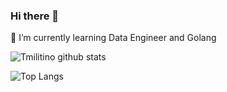 ### Hi there 👋

🌱 I’m currently learning Data Engineer and Golang

![Tmilitino github stats](https://github-readme-stats.vercel.app/api?username=tmilitino&count_private=true&show_icons=true)
<!--
**tmilitino/tmilitino** is a ✨ _special_ ✨ repository because its `README.md` (this file) appears on your GitHub profile.

Here are some ideas to get you started:

- 🔭 I’m currently working on ...
- 🌱 I’m currently learning ...
- 👯 I’m looking to collaborate on ...
- 🤔 I’m looking for help with ...
- 💬 Ask me about ...
- 📫 How to reach me: ...
- 😄 Pronouns: ...
- ⚡ Fun fact: ...
-->
![Top Langs](https://github-readme-stats.vercel.app/api/top-langs/?username=tmilitino&layout=compact&count_private=true)
